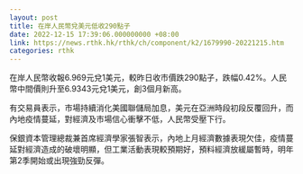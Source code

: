 ```yaml
---
layout: post
title: 在岸人民幣兌美元低收290點子
date: 2022-12-15 17:39:06.000000000 +08:00
link: https://news.rthk.hk/rthk/ch/component/k2/1679990-20221215.htm
categories: rthk
---
```


在岸人民幣收報6.969元兌1美元，較昨日收市價跌290點子，跌幅0.42%。人民幣中間價則升至6.9343元兌1美元，創3個月新高。

有交易員表示，市場持續消化美國聯儲局加息，美元在亞洲時段初段反覆回升，而內地疫情蔓延，對經濟及市場信心衝擊不低，人民幣受壓下行。

保銀資本管理總裁兼首席經濟學家張智表示，內地上月經濟數據表現欠佳，疫情蔓延對經濟造成的破壞明顯，但工業活動表現較預期好，預料經濟放緩屬暫時，明年第2季開始或出現強勁反彈。
